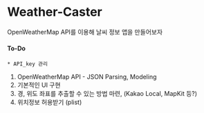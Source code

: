 #  Weather-Caster
OpenWeatherMap API를 이용해 날씨 정보 앱을 만들어보자

#### To-Do
    * API_key 관리
1. OpenWeatherMap API - JSON Parsing, Modeling
2. 기본적인 UI 구현
3. 경, 위도 좌표를 추출할 수 있는 방법 마련, (Kakao Local, MapKit 등?)
5. 위치정보 허용받기 (plist)

